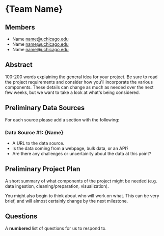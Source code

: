 # {Team Name}

## Members

- Name <name@uchicago.edu>
- Name <name@uchicago.edu>
- Name <name@uchicago.edu>

## Abstract

100-200 words explaining the general idea for your project.  Be sure to read the project requirements and consider how you'll incorporate the various components.  These details can change as much as needed over the next few weeks, but we want to take a look at what's being considered.

## Preliminary Data Sources

For each source please add a section with the following:

### Data Source #1: {Name}

- A URL to the data source.
- Is the data coming from a webpage, bulk data, or an API?
- Are there any challenges or uncertainity about the data at this point?

## Preliminary Project Plan

A short summary of what components of the project might be needed (e.g. data ingestion, cleaning/preparation, visualization).

You might also begin to think about who will work on what.
This can be very brief, and will almost certainly change by the next milestone.

## Questions

A **numbered** list of questions for us to respond to.
